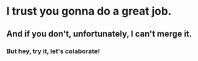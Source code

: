 # I trust you gonna do a great job.

## And if you don't, unfortunately, I can't merge it.

### But hey, try it, let's colaborate!